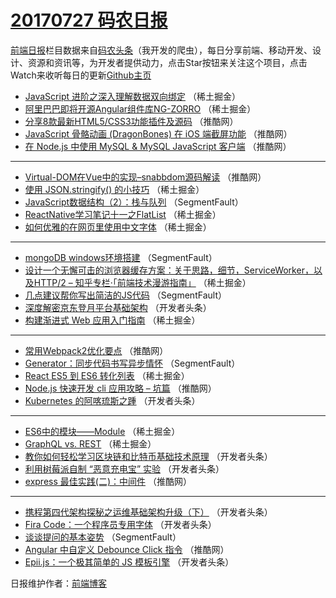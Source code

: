 # [20170727 码农日报](http://hao.caibaojian.com/date/2017/07/27)

[前端日报](http://caibaojian.com/c/news)栏目数据来自[码农头条](http://hao.caibaojian.com/)（我开发的爬虫），每日分享前端、移动开发、设计、资源和资讯等，为开发者提供动力，点击Star按钮来关注这个项目，点击Watch来收听每日的更新[Github主页](https://github.com/kujian/frontendDaily)
* [JavaScript 进阶之深入理解数据双向绑定](http://hao.caibaojian.com/45709.html) （稀土掘金）
* [阿里巴巴即将开源Angular组件库NG-ZORRO](http://hao.caibaojian.com/45699.html) （稀土掘金）
* [分享8款最新HTML5/CSS3功能插件及源码](http://hao.caibaojian.com/45672.html) （推酷网）
* [JavaScript 骨骼动画 (DragonBones) 在 iOS 端截屏功能](http://hao.caibaojian.com/45679.html) （推酷网）
* [在 Node.js 中使用 MySQL &amp; MySQL JavaScript 客户端](http://hao.caibaojian.com/45671.html) （推酷网）

***
* [Virtual-DOM在Vue中的实现&#8211;snabbdom源码解读](http://hao.caibaojian.com/45670.html) （推酷网）
* [使用 JSON.stringify() 的小技巧](http://hao.caibaojian.com/45705.html) （稀土掘金）
* [JavaScript数据结构（2）：栈与队列](http://hao.caibaojian.com/45662.html) （SegmentFault）
* [ReactNative学习笔记十一之FlatList](http://hao.caibaojian.com/45706.html) （稀土掘金）
* [如何优雅的在网页里使用中文字体](http://hao.caibaojian.com/45707.html) （稀土掘金）

***
* [mongoDB windows环境搭建](http://hao.caibaojian.com/45664.html) （SegmentFault）
* [设计一个无懈可击的浏览器缓存方案：关于思路，细节，ServiceWorker，以及HTTP/2 &#8211; 知乎专栏·「前端技术漫游指南」](http://hao.caibaojian.com/45708.html) （稀土掘金）
* [几点建议帮你写出简洁的JS代码](http://hao.caibaojian.com/45657.html) （SegmentFault）
* [深度解密京东登月平台基础架构](http://hao.caibaojian.com/45730.html) （开发者头条）
* [构建渐进式 Web 应用入门指南](http://hao.caibaojian.com/45693.html) （稀土掘金）

***
* [常用Webpack2优化要点](http://hao.caibaojian.com/45675.html) （推酷网）
* [Generator：同步代码书写异步情怀](http://hao.caibaojian.com/45655.html) （SegmentFault）
* [React ES5 到 ES6 转化列表](http://hao.caibaojian.com/45700.html) （稀土掘金）
* [Node.js 快速开发 cli 应用攻略 &#8211; 坑篇](http://hao.caibaojian.com/45668.html) （推酷网）
* [Kubernetes 的阿喀琉斯之踵](http://hao.caibaojian.com/45741.html) （开发者头条）

***
* [ES6中的模块——Module](http://hao.caibaojian.com/45702.html) （稀土掘金）
* [GraphQL vs. REST](http://hao.caibaojian.com/45703.html) （稀土掘金）
* [教你如何轻松学习区块链和比特币基础技术原理](http://hao.caibaojian.com/45732.html) （开发者头条）
* [利用树莓派自制 “恶意充电宝” 实验](http://hao.caibaojian.com/45733.html) （开发者头条）
* [express 最佳实践(二)：中间件](http://hao.caibaojian.com/45673.html) （推酷网）

***
* [携程第四代架构探秘之运维基础架构升级（下）](http://hao.caibaojian.com/45736.html) （开发者头条）
* [Fira Code：一个程序员专用字体](http://hao.caibaojian.com/45737.html) （开发者头条）
* [谈谈提问的基本姿势](http://hao.caibaojian.com/45654.html) （SegmentFault）
* [Angular 中自定义 Debounce Click 指令](http://hao.caibaojian.com/45676.html) （推酷网）
* [Epii.js：一个极其简单的 JS 模板引擎](http://hao.caibaojian.com/45738.html) （开发者头条）

日报维护作者：[前端博客](http://caibaojian.com/) 